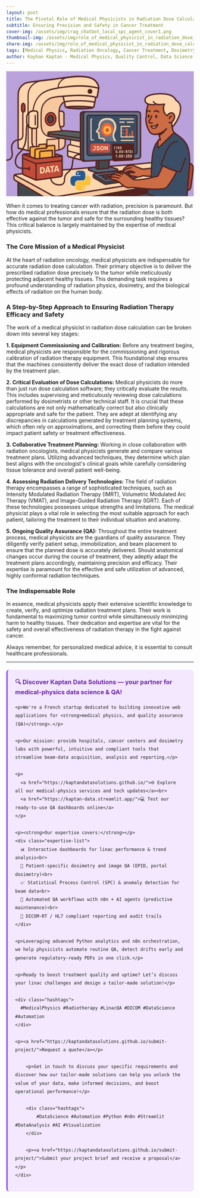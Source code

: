 ```yaml
---
layout: post
title: The Pivotal Role of Medical Physicists in Radiation Dose Calculation
subtitle: Ensuring Precision and Safety in Cancer Treatment
cover-img: /assets/img/crag_chatbot_local_spc_agent_cover1.png
thumbnail-img: /assets/img/role_of_medical_physicist_in_radiation_dose_calculation.png
share-img: /assets/img/role_of_medical_physicist_in_radiation_dose_calculation.png
tags: [Medical Physics, Radiation Oncology, Cancer Treatment, Dosimetry, Quality Assurance, Patient Safety, Medical Devices]  
author: Kayhan Kaptan - Medical Physics, Quality Control, Data Science and Automation
---
```


[![](/assets/img/role_of_medical_physicist_in_radiation_dose_calculation.png)](https://www.youtube.com/channel/UCWkX7E-ImVbf0O3ocAW51wg)

When it comes to treating cancer with radiation, precision is paramount. But how do medical professionals ensure that the radiation dose is both effective against the tumor and safe for the surrounding healthy tissues? This critical balance is largely maintained by the expertise of medical physicists.

### The Core Mission of a Medical Physicist

At the heart of radiation oncology, medical physicists are indispensable for accurate radiation dose calculation. Their primary objective is to deliver the prescribed radiation dose precisely to the tumor while meticulously protecting adjacent healthy tissues. This demanding task requires a profound understanding of radiation physics, dosimetry, and the biological effects of radiation on the human body.

### A Step-by-Step Approach to Ensuring Radiation Therapy Efficacy and Safety

The work of a medical physicist in radiation dose calculation can be broken down into several key stages:

**1. Equipment Commissioning and Calibration:**
Before any treatment begins, medical physicists are responsible for the commissioning and rigorous calibration of radiation therapy equipment. This foundational step ensures that the machines consistently deliver the exact dose of radiation intended by the treatment plan.

**2. Critical Evaluation of Dose Calculations:**
Medical physicists do more than just run dose calculation software; they critically evaluate the results. This includes supervising and meticulously reviewing dose calculations performed by dosimetrists or other technical staff. It is crucial that these calculations are not only mathematically correct but also clinically appropriate and safe for the patient. They are adept at identifying any discrepancies in calculations generated by treatment planning systems, which often rely on approximations, and correcting them before they could impact patient safety or treatment effectiveness.

**3. Collaborative Treatment Planning:**
Working in close collaboration with radiation oncologists, medical physicists generate and compare various treatment plans. Utilizing advanced techniques, they determine which plan best aligns with the oncologist's clinical goals while carefully considering tissue tolerance and overall patient well-being.

**4. Assessing Radiation Delivery Technologies:**
The field of radiation therapy encompasses a range of sophisticated techniques, such as Intensity Modulated Radiation Therapy (IMRT), Volumetric Modulated Arc Therapy (VMAT), and Image-Guided Radiation Therapy (IGRT). Each of these technologies possesses unique strengths and limitations. The medical physicist plays a vital role in selecting the most suitable approach for each patient, tailoring the treatment to their individual situation and anatomy.

**5. Ongoing Quality Assurance (QA):**
Throughout the entire treatment process, medical physicists are the guardians of quality assurance. They diligently verify patient setup, immobilization, and beam placement to ensure that the planned dose is accurately delivered. Should anatomical changes occur during the course of treatment, they adeptly adapt the treatment plans accordingly, maintaining precision and efficacy. Their expertise is paramount for the effective and safe utilization of advanced, highly conformal radiation techniques.

### The Indispensable Role

In essence, medical physicists apply their extensive scientific knowledge to create, verify, and optimize radiation treatment plans. Their work is fundamental to maximizing tumor control while simultaneously minimizing harm to healthy tissues. Their dedication and expertise are vital for the safety and overall effectiveness of radiation therapy in the fight against cancer.

Always remember, for personalized medical advice, it is essential to consult healthcare professionals.

---

<html lang="en">
<head>
    <meta charset="UTF-8">
    <meta name="viewport" content="width=device-width, initial-scale=1.0">
    <title>Kaptan Data Solutions</title>
    <style>
        .citation {
            background-color: #f3e8ff;
            border-left: 4px solid #8b5cf6;
            padding: 20px;
            margin: 20px 0;
            border-radius: 8px;
            font-family: -apple-system, BlinkMacSystemFont, 'Segoe UI', Roboto, sans-serif;
            line-height: 1.6;
        }
        .citation h3 {
            color: #6b21a8;
            margin-top: 0;
        }
        .citation a {
            color: #7c3aed;
            text-decoration: none;
        }
        .citation a:hover {
            text-decoration: underline;
        }
        .expertise-list {
            margin: 15px 0;
        }
        .hashtags {
            font-weight: bold;
            color: #7c3aed;
            margin-top: 15px;
        }
    </style>
</head>
<body>
    <div class="citation">
        <h3>🔍 Discover Kaptan Data Solutions — your partner for medical-physics data science & QA!</h3>

    <p>We're a French startup dedicated to building innovative web applications for <strong>medical physics, and quality assurance (QA)</strong>.</p>

    <p>Our mission: provide hospitals, cancer centers and dosimetry labs with powerful, intuitive and compliant tools that streamline beam-data acquisition, analysis and reporting.</p>

    <p>
      <a href="https://kaptandatasolutions.github.io/">🌐 Explore all our medical-physics services and tech updates</a><br>
      <a href="https://kaptan-data.streamlit.app/">💻 Test our ready-to-use QA dashboards online</a>
    </p>

    <p><strong>Our expertise covers:</strong></p>
    <div class="expertise-list">
      📊 Interactive dashboards for linac performance & trend analysis<br>
      🔬 Patient-specific dosimetry and image QA (EPID, portal dosimetry)<br>
      📈 Statistical Process Control (SPC) & anomaly detection for beam data<br>
      🤖 Automated QA workflows with n8n + AI agents (predictive maintenance)<br>
      📑 DICOM-RT / HL7 compliant reporting and audit trails
    </div>

    <p>Leveraging advanced Python analytics and n8n orchestration, we help physicists automate routine QA, detect drifts early and generate regulatory-ready PDFs in one click.</p>

    <p>Ready to boost treatment quality and uptime? Let’s discuss your linac challenges and design a tailor-made solution!</p>

    <div class="hashtags">
      #MedicalPhysics #Radiotherapy #LinacQA #DICOM #DataScience #Automation
    </div>

    <p><a href="https://kaptandatasolutions.github.io/submit-project/">Request a quote</a></p>
        
        <p>Get in touch to discuss your specific requirements and discover how our tailor-made solutions can help you unlock the value of your data, make informed decisions, and boost operational performance!</p>
        
        <div class="hashtags">
            #DataScience #Automation #Python #n8n #Streamlit #DataAnalysis #AI #Visualization
        </div>
        
        <p><a href="https://kaptandatasolutions.github.io/submit-project/">Submit your project brief and receive a proposal</a></p>
    </div>
</body>
</html>